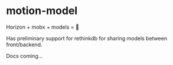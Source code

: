# motion-model

Horizon + mobx + models = 🙌

Has preliminary support for rethinkdb for sharing models between front/backend.

Docs coming...
